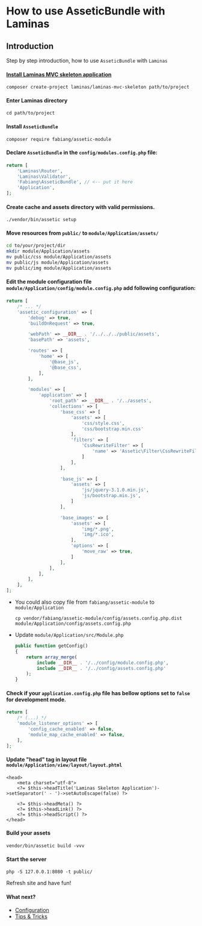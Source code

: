 # How to use AsseticBundle with Laminas
## Introduction
Step by step introduction, how to use `AsseticBundle` with `Laminas`

#### [Install Laminas MVC skeleton application](https://github.com/laminas/laminas-mvc-skeleton)
```
composer create-project laminas/laminas-mvc-skeleton path/to/project
```

#### Enter Laminas directory
```
cd path/to/project
```

#### Install `AsseticBundle`
```
composer require fabiang/assetic-module
```

#### Declare `AsseticBundle` in the `config/modules.config.php` file:
```php
return [
    'Laminas\Router',
    'Laminas\Validator',
    'Fabiang\AsseticBundle', // <-- put it here
    'Application',
];
```

#### Create cache and assets directory with valid permissions.
```
./vendor/bin/assetic setup
```

#### Move resources from `public/` to `module/Application/assets/`
```bash
cd to/your/project/dir
mkdir module/Application/assets
mv public/css module/Application/assets
mv public/js module/Application/assets
mv public/img module/Application/assets
```

#### Edit the module configuration file `module/Application/config/module.config.php` add following configuration:

```php
return [
    /* ... */
    'assetic_configuration' => [
        'debug' => true,
        'buildOnRequest' => true,

        'webPath' => __DIR__ . '/../../../public/assets',
        'basePath' => 'assets',

        'routes' => [
            'home' => [
                '@base_js',
                '@base_css',
            ],
        ],

        'modules' => [
            'application' => [
                'root_path' => __DIR__ . '/../assets',
                'collections' => [
                    'base_css' => [
                        'assets' => [
                            'css/style.css',
                            'css/bootstrap.min.css'
                        ],
                        'filters' => [
                            'CssRewriteFilter' => [
                                'name' => 'Assetic\Filter\CssRewriteFilter'
                            ]
                        ],
                    ],

                    'base_js' => [
                        'assets' => [
                            'js/jquery-3.1.0.min.js',
                            'js/bootstrap.min.js',
                        ]
                    ],

                    'base_images' => [
                        'assets' => [
                            'img/*.png',
                            'img/*.ico',
                        ],
                        'options' => [
                            'move_raw' => true,
                        ]
                    ],
                ],
            ],
        ],
    ],
];
```

- You could also copy file from `fabiang/assetic-module` to `module/Application`
  ```
  cp vendor/fabiang/assetic-module/config/assets.config.php.dist module/Application/config/assets.config.php
  ```
- Update `module/Application/src/Module.php`
  ```php
  public function getConfig()
  {
      return array_merge(
          include __DIR__ . '/../config/module.config.php',
          include __DIR__ . '/../config/assets.config.php'
      );
  }
  ```

#### Check if your `application.config.php` file has bellow options set to `false` for development mode.
```php
return [
    /* (...) */
    'module_listener_options' => [
        'config_cache_enabled' => false,
        'module_map_cache_enabled' => false,
    ],
];
```

#### Update "head" tag in layout file `module/Application/view/layout/layout.phtml`
```
<head>
    <meta charset="utf-8">
    <?= $this->headTitle('Laminas Skeleton Application')->setSeparator(' - ')->setAutoEscape(false) ?>

    <?= $this->headMeta() ?>
    <?= $this->headLink() ?>
    <?= $this->headScript() ?>
</head>
```

#### Build your assets
```
vendor/bin/assetic build -vvv
```

#### Start the server
```
php -S 127.0.0.1:8080 -t public/
```

Refresh site and have fun!


#### What next?
- [Configuration](https://github.com/fabiang/assetic-module/blob/master/docs/config.md)
- [Tips & Tricks](https://github.com/fabiang/assetic-module/blob/master/docs/tips.md)
